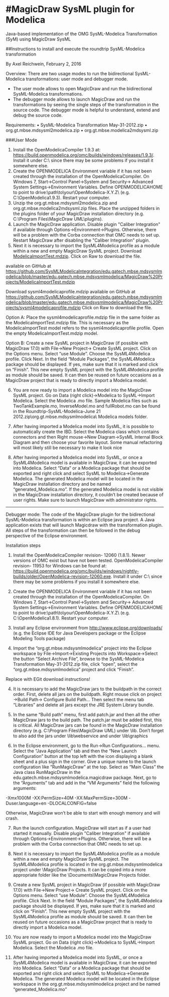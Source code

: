 #MagicDraw SysML plugin for Modelica
===============================

Java-based implementation of the OMG SysML-Modelica Transformation (SyM) using MagicDraw SysML


##Instructions to install and execute the roundtrip SysML-Modelica transformation

By Axel Reichwein, February 2, 2016

Overview: There are two usage modes to run the bidirectional SysML-Modelica transformations: user mode and debugger mode. 
- The user mode allows to open MagicDraw and run the bidirectional SysML-Modelica transformations. 
- The debugger mode allows to launch MagicDraw and run the transformations by seeing the single steps of the transformation in the source code. The debugger mode is helpful to understand, extend and debug the source code.

Requirements: 
•	SysML-Modelica Transformation May-31-2012.zip 
•	org.gt.mbse.mdsysml2modelica.zip 
•	org.gt.mbse.modelica2mdsysml.zip 

###User Mode

1.	Install the OpenModelicaCompiler 1.9.3 at: https://build.openmodelica.org/omc/builds/windows/releases/1.9.3/. Install it under C:\ since there may be some problems if you install it somewhere else.
2.	Create the OPENMODELICA Environment variable if it has not been created through the installation of the OpenModelicaCompiler. On Windows 7, Start->Control Panel->System and Security-> Advanced System Settings->Environment Variables. Define OPENMODELICAHOME to point to drive:\path\to\your\OpenModelica-X.Y.Z\ (e.g. C:\OpenModelica1.9.3\). Restart your computer.
3.	Unzip the org.gt.mbse.mdsysml2modelica.zip and org.gt.mbse.modelica2mdsysml.zip files. Place the unzipped folders in the plugins folder of your MagicDraw installation directory (e.g. C:\Program Files\MagicDraw UML\plugins).
4.	Launch the MagicDraw application. Disable plugin "Caliber Integration" if available through Options->Environment->Plugins. Otherwise, there will be a problem with the Corba connection that OMC needs to set up. Restart MagicDraw after disabling the "Caliber Integration" plugin.
5.	Next it is necessary to import the SysML4Modelica profile as a module within a new and empty MagicDraw SysML project. Download  [ModelicaImportTest.mdzip](/edu.gatech.mbse.mdsysml2modelica/MagicDraw%20Projects/ModelicaImportTest.mdzip). Click on Raw to download the file.


available on GitHub at https://github.com/SysMLModelicaIntegration/edu.gatech.mbse.mdsysmlmodelica/blob/master/edu.gatech.mbse.mdsysmlmodelica/MagicDraw%20Projects/ModelicaImportTest.mdzip  

Download sysml4modelicaprofile.mdzip available on GitHub at https://github.com/SysMLModelicaIntegration/edu.gatech.mbse.mdsysmlmodelica/blob/master/edu.gatech.mbse.mdsysmlmodelica/MagicDraw%20Projects/sysml4modelicaprofile.mdzip    Click on Raw to download the file.

Option A: 
Place the sysml4modelicaprofile.mdzip file in the same folder as the ModelicaImportTest.mdzip file. This is necessary as the ModelicaImportTest model refers to the sysml4modelicaprofile profile. Open the empty ModelicaImportTest.mdzip model. 

Option B: Create a new SysML project in MagicDraw (if possible with MagicDraw 17.0) with File->New Project-> Create SysML project. Click on the Options menu. Select “use Module”. Choose the SysML4Modelica profile. Click Next. In the field “Module Packages”, the SysML4Modelica package should be displayed. If yes, make sure that it is marked and click on “Finish”. This new empty SysML project with the SysML4Modelica profile as module should be saved. It can then be reused on future occasions as a MagicDraw project that is ready to directly import a Modelica model.

 	 	 

6.	You are now ready to import a Modelica model into the MagicDraw SysML project. Go on Data (right click)->Modelica to SysML->Import Modelica. Select the Modelica .mo file. Sample Modelica files such as TwoTankExample.mo, InverseModel.mo and fullRobot.mo can be found in the Roundtrip-SysML-Modelica-June 21 2012.zip\org.gt.mbse.mdsysmlmodelica\ Modelica models folder. 

 	 	 


7.	After having imported a Modelica model into SysML, it is possible to automatically create the IBD. Select the Modelica class which contains connectors and then Right mouse->New Diagram->SysML Internal Block Diagram and then choose your favorite layout. Some manual refactoring will most likely still be necessary to make it look nice

8.	After having imported a Modelica model into SysML, or once a SysML4Modelica model is available in MagicDraw, it can be exported into Modelica. Select “Data” or a Modelica package that should be exported and right click and select SysML to Modelica->Generate Modelica. The generated Modelica model will be located in the MagicDraw installation directory and be named “generated_Modelica.mo”. If the generated Modelica model is not visible in the MagicDraw installation directory, it couldn’t be created because of user rights. Make sure to launch MagicDraw with administrator rights. 


 


****************************************************************

Debugger mode: The code of the MagicDraw plugin for the bidirectional SysML-Modelica transformation is within an Eclipse java project. A Java application exists that will launch Magicdraw with the transformation plugin. All steps of the transformation can then be followed in the debug perspective of the Eclipse environment. 

Installation steps
1.	Install the OpenModelicaCompiler revision- 12060 (1.8.1). Newer versions of OMC exist but have not been tested. OpenModelicaCompiler revision- 11953 for Windows can be found at: https://build.openmodelica.org/omc/builds/windows/nightly-builds/older/OpenModelica-revision-12060.exe. Install it under C:\ since there may be some problems if you install it somewhere else.

1.	Create the OPENMODELICA Environment variable if it has not been created through the installation of the OpenModelicaCompiler. On Windows 7, Start->Control Panel->System and Security-> Advanced System Settings->Environment Variables. Define OPENMODELICAHOME to point to drive:\path\to\your\OpenModelica-X.Y.Z\ (e.g. C:\OpenModelica1.8.1\). Restart your computer.

2.	Install any Eclipse environment from http://www.eclipse.org/downloads/ (e.g. the Eclipse IDE for Java Developers package or the Eclipse Modeling Tools package)

 

3.	Import the “org.gt.mbse.mdsysmlmodelica” project into the Eclipse workspace by File->Import->Existing Projects into Workspace->Select the button “Select Archive File”, browse to the SysML-Modelica Transformation May-31-2012.zip file, click “open”, select the “org.gt.mbse.mdsysmlmodelica” project and click “Finish”. 

Replace with EGit download instructions!

	 

4.	It is necessary to add the MagicDraw jars to the buildpath in the correct order. First, delete all jars on the buildpath. Right mouse click on project ->Build Path-> Configure Build Path… Then select the menu tab “Libraries” and delete all jars except the JRE System Library bundle. 

 

5.	In the same “Build path” menu, first add patch.jar and then all the other MagicDraw jars to the build path. The patch.jar must be added first, this is critical. All MagicDraw jars can be found in the MagicDraw installation directory (e.g. C:\Program Files\MagicDraw UML) under \lib. Don’t forget to also add the jars under \lib\webservice and under \lib\graphics

 

6.	In the Eclipse environment, go to the Run->Run Configurations… menu. Select the “Java Application” tab and then the “New Launch Configuration” button at the top left with the icon displaying a blank sheet and a plus sign in the corner. Give a unique name to the launch configuration like “RunMagicDraw” at the top. Select as “Main Class” the Java class RunMagicDraw in the edu.gatech.mbse.mdsysmlmodelica.magicdraw package. Next, go to the “Arguments” tab and add in the “VM Arguments” field the following arguments: 

-Xmx1000M -XX:PermSize=40M -XX:MaxPermSize=300M -Duser.language\=en -DLOCALCONFIG\=false

Otherwise, MagicDraw won’t be able to start with enough memory and will crash.
 	   		  
7.	Run the launch configuration. MagicDraw will start as if a user had started it manually. Disable plugin "Caliber Integration" if available through Options->Environment->Plugins. Otherwise, there will be a problem with the Corba connection that OMC needs to set up.
 
8.	Next it is necessary to import the SysML4Modelica profile as a module within a new and empty MagicDraw SysML project. The SysML4Modelica profile is located in the org.gt.mbse.mdsysmlmodelica project under \MagicDraw Projects. It can be copied into a more appropriate folder like the \Documents\MagicDraw Projects folder.


9.	Create a new SysML project in MagicDraw (if possible with MagicDraw 17.0) with File->New Project-> Create SysML project. Click on the Options menu. Select “use Module”. Choose the SysML4Modelica profile. Click Next. In the field “Module Packages”, the SysML4Modelica package should be displayed. If yes, make sure that it is marked and click on “Finish”. This new empty SysML project with the SysML4Modelica profile as module should be saved. It can then be reused on future occasions as a MagicDraw project that is ready to directly import a Modelica model.
 	 	 

10.	You are now ready to import a Modelica model into the MagicDraw SysML project. Go on Data (right click)->Modelica to SysML->Import Modelica. Select the Modelica .mo file. 

 	 	 


11.	After having imported a Modelica model into SysML, or once a SysML4Modelica model is available in MagicDraw, it can be exported into Modelica. Select “Data” or a Modelica package that should be exported and right click and select SysML to Modelica->Generate Modelica. The generated Modelica model will be located in the Eclipse workspace in the org.gt.mbse.mdsysmlmodelica project and be named “generated_Modelica.mo”
 


